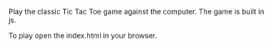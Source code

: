 Play the classic Tic Tac Toe game against the computer. The game is built in js. 

To play open the index.html in your browser.   